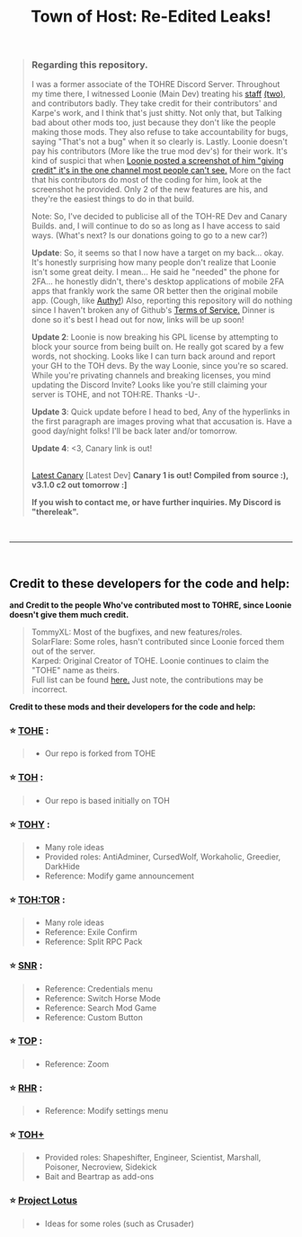 <h1 align="center">Town of Host: Re-Edited Leaks!</h1>

<br>



<p align="right">
  
> ### Regarding this repository. 
>
> I was a former associate of the TOHRE Discord Server. Throughout my time there, I witnessed Loonie (Main Dev) treating his [staff](https://media.discordapp.net/attachments/1158501440839483452/1158501441393148045/image.png) [(two)](https://media.discordapp.net/attachments/1158501440839483452/1158501812383518761/image.png), and contributors badly. They take credit for their contributors' and Karpe's work, and I think that's just shitty. Not only that, but Talking bad about other mods too, just because they don't like the people making those mods. They also refuse to take accountability for bugs, saying "That's not a bug" when it so clearly is. Lastly. Loonie doesn't pay his contributors (More like the true mod dev's) for their work. It's kind of suspici that when [Loonie posted a screenshot of him "giving credit" it's in the one channel most people can't see.](https://media.discordapp.net/attachments/1094353958455222375/1158381530985533601/image.png) More on the fact that his contributors do most of the coding for him, look at the screenshot he provided. Only 2 of the new features are his, and they're the easiest things to do in that build.
>
> Note: So, I've decided to publicise all of the TOH-RE Dev and Canary Builds. and, I will continue to do so as long as I have access to said ways. (What's next? Is our donations going to go to a new car?)
>
> **Update**: So, it seems so that I now have a target on my back... okay. It's honestly surprising how many people don't realize that Loonie isn't some great deity. I mean... He said he "needed" the phone for 2FA... he honestly didn't, there's desktop applications of mobile 2FA apps that frankly work the same OR better then the original mobile app. (Cough, like [Authy!](https://authy.com/)) Also, reporting this repository will do nothing since I haven't broken any of Github's [Terms of Service.](https://docs.github.com/en/site-policy/github-terms/github-terms-of-service) Dinner is done so it's best I head out for now, links will be up soon!
>
> **Update 2**: Loonie is now breaking his GPL license by attempting to block your source from being built on. He really got scared by a few words, not shocking. Looks like I can turn back around and report your GH to the TOH devs. By the way Loonie, since you're so scared. While you're privating channels and breaking licenses, you mind updating the Discord Invite? Looks like you're still claiming your server is TOHE, and not TOH:RE. Thanks -U-.
>
> **Update 3**: Quick update before I head to bed, Any of the hyperlinks in the first paragraph are images proving what that accusation is. Have a good day/night folks! I'll be back later and/or tomorrow.
>
> **Update 4**: <3, Canary link is out!
>
> <br> [Latest Canary](https://cdn.discordapp.com/attachments/1158881588575219742/1158881625845805240/TOHE.dll)  [Latest Dev] **Canary 1 is out! Compiled from source :), v3.1.0 c2 out tomorrow :]**
>
> **If you wish to contact me, or have further inquiries. My Discord is "thereleak".**
<br>
</p>
<p align="center">
</p>

---

<br>



## Credit to these developers for the code and help:
**and Credit to the people Who've contributed most to TOHRE, since Loonie doesn't give them much credit.**
> TommyXL: Most of the bugfixes, and new features/roles. <br>
> SolarFlare: Some roles, hasn't contributed since Loonie forced them out of the server.<br>
> Karped: Original Creator of TOHE. Loonie continues to claim the "TOHE" name as theirs.<br>
> Full list can be found [here.](https://tohre.dev/AboutUs.html#contributor) Just note, the contributions may be incorrect.


**Credit to these mods and their developers for the code and help:**
### :star: [TOHE](https://github.com/KARPED1EM/TownOfHostEdited) :
> 
> - Our repo is forked from TOHE
### :star: [TOH](https://github.com/tukasa0001/TownOfHost) :
> 
> - Our repo is based initially on TOH
> 
### :star: [TOHY](https://github.com/Yumenopai/TownOfHost_Y) :
> 
> - Many role ideas
> - Provided roles: AntiAdminer, CursedWolf, Workaholic, Greedier, DarkHide
> - Reference: Modify game announcement
> 
### :star: [TOH:TOR](https://github.com/music-discussion/TownOfHost-TheOtherRoles) :
> 
> - Many role ideas
> - Reference: Exile Confirm
> - Reference: Split RPC Pack
> 
### :star: [SNR](https://github.com/ykundesu/SuperNewRoles) :
> 
> - Reference: Credentials menu
> - Reference: Switch Horse Mode
> - Reference: Search Mod Game
> - Reference: Custom Button
>
### :star: [TOP](https://github.com/tugaru1975/TownOfPlus) :
> 
> - Reference: Zoom
> 
### :star: [RHR](https://github.com/sansaaaaai/Revolutionary-host-roles) :
> 
> - Reference: Modify settings menu
> 

### :star: [TOH+](https://github.com/SkullCreeper/TownOfHostPlus)
>
> - Provided roles: Shapeshifter, Engineer, Scientist, Marshall, Poisoner, Necroview, Sidekick
> - Bait and Beartrap as add-ons
>

### :star: [Project Lotus](https://github.com/ImaMapleTree/Lotus)
>
> - Ideas for some roles (such as Crusader)
